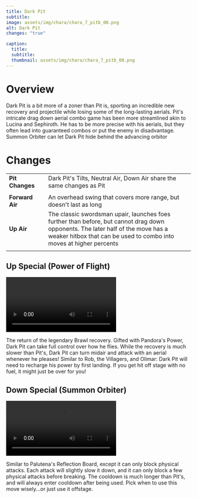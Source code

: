 ```yaml
---
title: Dark Pit
subtitle: 
image: assets/img/chara/chara_7_pitb_00.png
alt: Dark Pit
changes: "true"

caption:
  title:
  subtitle: 
  thumbnail: assets/img/chara/chara_7_pitb_00.png
---
```


# Overview 

Dark Pit is a bit more of a zoner than Pit is, sporting an incredible new recovery and projectile while losing some of the long-lasting aerials. Pit's intricate drag down aerial combo game has been more streamlined akin to Lucina and Sephiroth. He has to be more precise with his aerials, but they often lead into guaranteed combos or put the enemy in disadvantage. Summon Orbiter can let Dark Pit hide behind the advancing orbitor


# Changes

| |  |  |
| :----------- | :-----: | ----------- |
| **Pit Changes** | | Dark Pit's Tilts, Neutral Air, Down Air share the same changes as Pit |
|  |  |  |
| **Forward Air** | | An overhead swing that covers more range, but doesn't last as long |
| **Up Air** | | The classic swordsman upair, launches foes further than before, but cannot drag down opponents. The later half of the move has a weaker hitbox that can be used to combo into moves at higher percents |
|  | | |


## Up Special (Power of Flight)

<video src="Ultimate14/assets/img/videos/pitb_specialhi.mp4" max-width="640px" controls></video>

The return of the legendary Brawl recovery. Gifted with Pandora's Power, Dark Pit can take full control over how he flies. While the recovery is much slower than Pit's, Dark Pit can turn midair and attack with an aerial whenever he pleases! Similar to Rob, the Villagers, and Olimar: Dark Pit will need to recharge his power by first landing. If you get hit off stage with no fuel, it might just be over for you!

## Down Special (Summon Orbiter)

<video src="Ultimate14/assets/img/videos/pitb_speciallw.mp4" max-width="640px" controls></video>

Similar to Palutena's Reflection Board, except it can only block physical attacks. Each attack will slightly slow it down, and it can only block a few physical attacks before breaking. The cooldown is much longer than Pit's, and will always enter cooldown after being used. Pick when to use this move wisely...or just use it offstage.
